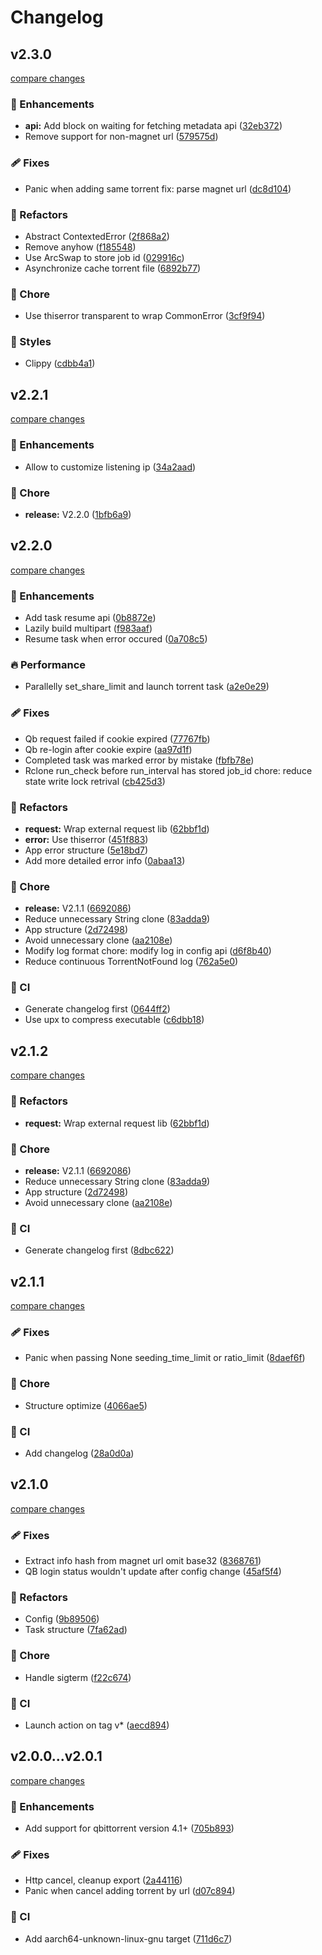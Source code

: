# Changelog


## v2.3.0

[compare changes](https://github.com/uchouT/qb-downloader/compare/v2.2.1...v2.3.0)

### 🚀 Enhancements

- **api:** Add block on waiting for fetching metadata api ([32eb372](https://github.com/uchouT/qb-downloader/commit/32eb372))
- Remove support for non-magnet url ([579575d](https://github.com/uchouT/qb-downloader/commit/579575d))

### 🩹 Fixes

- Panic when adding same torrent fix: parse magnet url ([dc8d104](https://github.com/uchouT/qb-downloader/commit/dc8d104))

### 💅 Refactors

- Abstract ContextedError ([2f868a2](https://github.com/uchouT/qb-downloader/commit/2f868a2))
- Remove anyhow ([f185548](https://github.com/uchouT/qb-downloader/commit/f185548))
- Use ArcSwap to store job id ([029916c](https://github.com/uchouT/qb-downloader/commit/029916c))
- Asynchronize cache torrent file ([6892b77](https://github.com/uchouT/qb-downloader/commit/6892b77))

### 🏡 Chore

- Use thiserror transparent to wrap CommonError ([3cf9f94](https://github.com/uchouT/qb-downloader/commit/3cf9f94))

### 🎨 Styles

- Clippy ([cdbb4a1](https://github.com/uchouT/qb-downloader/commit/cdbb4a1))

## v2.2.1

[compare changes](https://github.com/uchouT/qb-downloader/compare/v2.2.0...v2.2.1)

### 🚀 Enhancements

- Allow to customize listening ip ([34a2aad](https://github.com/uchouT/qb-downloader/commit/34a2aad))

### 🏡 Chore

- **release:** V2.2.0 ([1bfb6a9](https://github.com/uchouT/qb-downloader/commit/1bfb6a9))

## v2.2.0

[compare changes](https://github.com/uchouT/qb-downloader/compare/v2.1.1...v2.2.0)

### 🚀 Enhancements

- Add task resume api ([0b8872e](https://github.com/uchouT/qb-downloader/commit/0b8872e))
- Lazily build multipart ([f983aaf](https://github.com/uchouT/qb-downloader/commit/f983aaf))
- Resume task when error occured ([0a708c5](https://github.com/uchouT/qb-downloader/commit/0a708c5))

### 🔥 Performance

- Parallelly set_share_limit and launch torrent task ([a2e0e29](https://github.com/uchouT/qb-downloader/commit/a2e0e29))

### 🩹 Fixes

- Qb request failed if cookie expired ([77767fb](https://github.com/uchouT/qb-downloader/commit/77767fb))
- Qb re-login after cookie expire ([aa97d1f](https://github.com/uchouT/qb-downloader/commit/aa97d1f))
- Completed task was marked error by mistake ([fbfb78e](https://github.com/uchouT/qb-downloader/commit/fbfb78e))
- Rclone run_check before run_interval has stored job_id chore: reduce state write lock retrival ([cb425d3](https://github.com/uchouT/qb-downloader/commit/cb425d3))

### 💅 Refactors

- **request:** Wrap external request lib ([62bbf1d](https://github.com/uchouT/qb-downloader/commit/62bbf1d))
- **error:** Use thiserror ([451f883](https://github.com/uchouT/qb-downloader/commit/451f883))
- App error structure ([5e18bd7](https://github.com/uchouT/qb-downloader/commit/5e18bd7))
- Add more detailed error info ([0abaa13](https://github.com/uchouT/qb-downloader/commit/0abaa13))

### 🏡 Chore

- **release:** V2.1.1 ([6692086](https://github.com/uchouT/qb-downloader/commit/6692086))
- Reduce unnecessary String clone ([83adda9](https://github.com/uchouT/qb-downloader/commit/83adda9))
- App structure ([2d72498](https://github.com/uchouT/qb-downloader/commit/2d72498))
- Avoid unnecessary clone ([aa2108e](https://github.com/uchouT/qb-downloader/commit/aa2108e))
- Modify log format chore: modify log in config api ([d6f8b40](https://github.com/uchouT/qb-downloader/commit/d6f8b40))
- Reduce continuous TorrentNotFound log ([762a5e0](https://github.com/uchouT/qb-downloader/commit/762a5e0))

### 🤖 CI

- Generate changelog first ([0644ff2](https://github.com/uchouT/qb-downloader/commit/0644ff2))
- Use upx to compress executable ([c6dbb18](https://github.com/uchouT/qb-downloader/commit/c6dbb18))

## v2.1.2

[compare changes](https://github.com/uchouT/qb-downloader/compare/v2.1.1...v2.1.2)

### 💅 Refactors

- **request:** Wrap external request lib ([62bbf1d](https://github.com/uchouT/qb-downloader/commit/62bbf1d))

### 🏡 Chore

- **release:** V2.1.1 ([6692086](https://github.com/uchouT/qb-downloader/commit/6692086))
- Reduce unnecessary String clone ([83adda9](https://github.com/uchouT/qb-downloader/commit/83adda9))
- App structure ([2d72498](https://github.com/uchouT/qb-downloader/commit/2d72498))
- Avoid unnecessary clone ([aa2108e](https://github.com/uchouT/qb-downloader/commit/aa2108e))

### 🤖 CI

- Generate changelog first ([8dbc622](https://github.com/uchouT/qb-downloader/commit/8dbc622))

## v2.1.1

[compare changes](https://github.com/uchouT/qb-downloader/compare/v2.1.0...v2.1.1)

### 🩹 Fixes

- Panic when passing None seeding_time_limit or ratio_limit ([8daef6f](https://github.com/uchouT/qb-downloader/commit/8daef6f))

### 🏡 Chore

- Structure optimize ([4066ae5](https://github.com/uchouT/qb-downloader/commit/4066ae5))

### 🤖 CI

- Add changelog ([28a0d0a](https://github.com/uchouT/qb-downloader/commit/28a0d0a))

## v2.1.0

[compare changes](https://github.com/uchouT/qb-downloader/compare/v2.0.1...v2.1.0)

### 🩹 Fixes

- Extract info hash from magnet url omit base32 ([8368761](https://github.com/uchouT/qb-downloader/commit/8368761))
- QB login status wouldn't update after config change ([45af5f4](https://github.com/uchouT/qb-downloader/commit/45af5f4))

### 💅 Refactors

- Config ([9b89506](https://github.com/uchouT/qb-downloader/commit/9b89506))
- Task structure ([7fa62ad](https://github.com/uchouT/qb-downloader/commit/7fa62ad))

### 🏡 Chore

- Handle sigterm ([f22c674](https://github.com/uchouT/qb-downloader/commit/f22c674))

### 🤖 CI

- Launch action on tag v* ([aecd894](https://github.com/uchouT/qb-downloader/commit/aecd894))

## v2.0.0...v2.0.1

[compare changes](https://github.com/uchouT/qb-downloader/compare/v2.0.0...v2.0.1)

### 🚀 Enhancements

- Add support for qbittorrent version 4.1+ ([705b893](https://github.com/uchouT/qb-downloader/commit/705b893))

### 🩹 Fixes

- Http cancel, cleanup export ([2a44116](https://github.com/uchouT/qb-downloader/commit/2a44116))
- Panic when cancel adding torrent by url ([d07c894](https://github.com/uchouT/qb-downloader/commit/d07c894))

### 🤖 CI

- Add aarch64-unknown-linux-gnu target ([711d6c7](https://github.com/uchouT/qb-downloader/commit/711d6c7))

